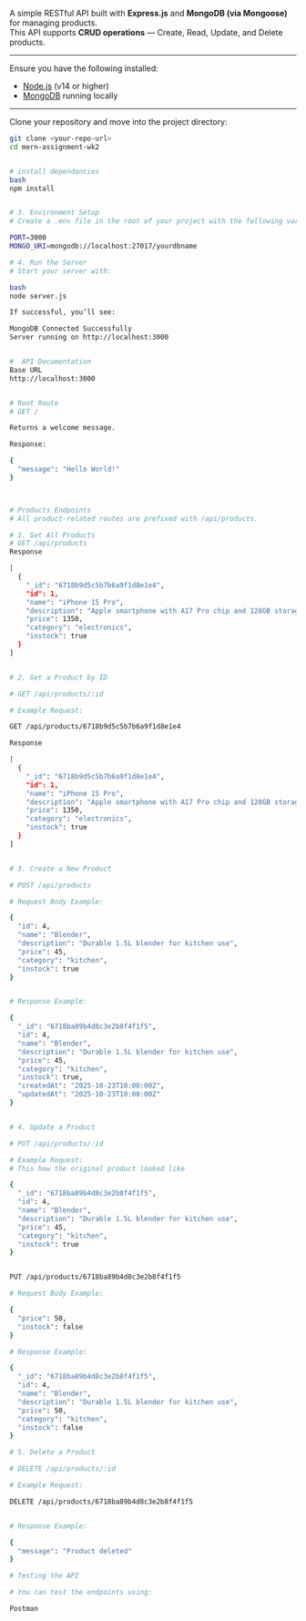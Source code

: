 <!-- Product API (MERN Week 2 Assignment) -->

A simple RESTful API built with **Express.js** and **MongoDB (via Mongoose)** for managing products.  
This API supports **CRUD operations** — Create, Read, Update, and Delete products.

---

<!--  Getting Started -->

<!--  1. Prerequisites -->
Ensure you have the following installed:
- [Node.js](https://nodejs.org/) (v14 or higher)
- [MongoDB](https://www.mongodb.com/) running locally

---

<!-- Installation -->

Clone your repository and move into the project directory:

```bash
git clone <your-repo-url>
cd mern-assignment-wk2


# install dependancies
bash
npm install


# 3. Environment Setup
# Create a .env file in the root of your project with the following variable:

PORT=3000
MONGO_URI=mongodb://localhost:27017/yourdbname

# 4. Run the Server
# Start your server with:

bash
node server.js

If successful, you’ll see:

MongoDB Connected Successfully
Server running on http://localhost:3000


#  API Documentation
Base URL
http://localhost:3000


# Root Route
# GET /

Returns a welcome message.

Response:

{
  "message": "Hello World!"
}



# Products Endpoints
# All product-related routes are prefixed with /api/products.

# 1. Get All Products
# GET /api/products
Response 

[
  {
    "_id": "6718b9d5c5b7b6a9f1d8e1e4",
    "id": 1,
    "name": "iPhone 15 Pro",
    "description": "Apple smartphone with A17 Pro chip and 128GB storage",
    "price": 1350,
    "category": "electronics",
    "instock": true
  }
]


# 2. Get a Product by ID

# GET /api/products/:id

# Example Request:

GET /api/products/6718b9d5c5b7b6a9f1d8e1e4

Response 

[
  {
    "_id": "6718b9d5c5b7b6a9f1d8e1e4",
    "id": 1,
    "name": "iPhone 15 Pro",
    "description": "Apple smartphone with A17 Pro chip and 128GB storage",
    "price": 1350,
    "category": "electronics",
    "instock": true
  }
]


# 3. Create a New Product

# POST /api/products

# Request Body Example:

{
  "id": 4,
  "name": "Blender",
  "description": "Durable 1.5L blender for kitchen use",
  "price": 45,
  "category": "kitchen",
  "instock": true
}


# Response Example:

{
  "_id": "6718ba89b4d8c3e2b8f4f1f5",
  "id": 4,
  "name": "Blender",
  "description": "Durable 1.5L blender for kitchen use",
  "price": 45,
  "category": "kitchen",
  "instock": true,
  "createdAt": "2025-10-23T10:00:00Z",
  "updatedAt": "2025-10-23T10:00:00Z"
}


# 4. Update a Product

# PUT /api/products/:id

# Example Request:
# This how the original product looked like

{
  "_id": "6718ba89b4d8c3e2b8f4f1f5",
  "id": 4,
  "name": "Blender",
  "description": "Durable 1.5L blender for kitchen use",
  "price": 45,
  "category": "kitchen",
  "instock": true
}


PUT /api/products/6718ba89b4d8c3e2b8f4f1f5

# Request Body Example:

{
  "price": 50,
  "instock": false
}

# Response Example:

{
  "_id": "6718ba89b4d8c3e2b8f4f1f5",
  "id": 4,
  "name": "Blender",
  "description": "Durable 1.5L blender for kitchen use",
  "price": 50,
  "category": "kitchen",
  "instock": false
}

# 5. Delete a Product

# DELETE /api/products/:id

# Example Request:

DELETE /api/products/6718ba89b4d8c3e2b8f4f1f5


# Response Example:

{
  "message": "Product deleted"
}

# Testing the API

# You can test the endpoints using:

Postman